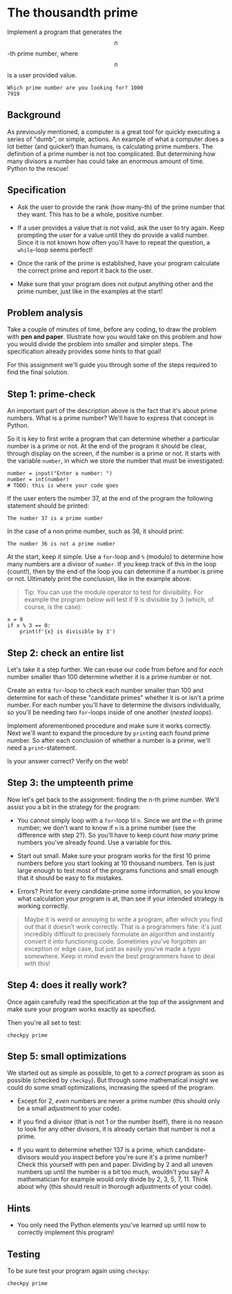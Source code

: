 # The thousandth prime

Implement a program that generates the $$n$$-th prime number, where $$n$$ is a user provided value.

	Which prime number are you looking for? 1000
	7919

## Background

As previously mentioned, a computer is a great tool for quickly executing a series of "dumb", or simple, actions. An example of what a computer does a lot better (and quicker!) than humans, is calculating prime numbers. The definition of a prime number is not too complicated. But determining how many divisors a number has could take an enormous amount of time. Python to the rescue!

## Specification

* Ask the user to provide the rank (how many-th) of the prime number that they want. This has to be a whole, positive number.

* If a user provides a value that is not valid, ask the user to try again. Keep prompting the user for a value until they do provide a valid number. Since it is not known how often you'll have to repeat the question, a `while`-loop seems perfect!

* Once the rank of the prime is established, have your program calculate the correct prime and report it back to the user.

* Make sure that your program does not output anything other and the prime number, just like in the examples at the start!

## Problem analysis

Take a couple of minutes of time, before any coding, to draw the problem with **pen and paper**. Illustrate how you would take on this problem and how you would divide the problem into smaller and simpler steps. The specification already provides some hints to that goal!

For this assignment we'll guide you through some of the steps required to find the final solution.

## Step 1: prime-check

An important part of the description above is the fact that it's about prime numbers. What is a prime number? We'll have to express that concept in Python.

So it is key to first write a program that can determine whether a particular number is a prime or not. At the end of the program it should be clear, through display on the screen, if the number is a prime or not. It starts with the variable `number`, in which we store the number that must be investigated:

    number = input("Enter a number: ")
    number = int(number)
    # TODO: this is where your code goes

If the user enters the number 37, at the end of the program the following statement should be printed:

    The number 37 is a prime number

In the case of a non prime number, such as 36, it should print:

	The number 36 is not a prime number

At the start, keep it simple. Use a `for`-loop and `%` (modulo) to determine how many numbers are a divisor of `number`. If you keep track of this in the loop (count!), then by the end of the loop you can determine if a number is prime or not. Ultimately print the conclusion, like in the example above.

> Tip: You can use the module operator to test for divisibility. For example the program below will test if 9 is divisible by 3 (which, of course, is the case):
```
x = 9
if x % 3 == 0:
    print(f'{x} is divisible by 3')
```

## Step 2: check an entire list

Let's take it a step further. We can reuse our code from before and for *each* number smaller than 100 determine whether it is a prime number or not.

Create an extra `for`-loop to check each number smaller than 100 and determine for each of these "candidate primes" whether it is or isn't a prime number. For each number you'll have to determine the divisors individually, so you'll be needing two `for`-loops inside of one another (*nested loops*).

Implement aforementioned procedure and make sure it works correctly. Next we'll want to expand the procedure by `print`ing each found prime number. So after each conclusion of whether a number is a prime, we'll need a `print`-statement.

Is your answer correct? Verify on the web!

## Step 3: the umpteenth prime

Now let's get back to the assignment: finding the n-th prime number. We'll assist you a bit in the strategy for the program:

* You cannot simply loop with a `for`-loop til `n`. Since we ant the `n`-th prime number; we don't want to know if `n` is a prime number (see the difference with step 2?). So you'll have to keep count *how many* prime numbers you've already found. Use a variable for this.

* Start out small. Make sure your program works for the first 10 prime numbers before you start looking at 10 thousand numbers. Ten is just large enough to test most of the programs functions and small enough that it should be easy to fix mistakes.

* Errors? Print for every candidate-prime some information, so you know what calculation your program is at, than see if your intended strategy is working correctly.

> Maybe it is weird or annoying to write a program, after which you find out that it doesn't work correctly. That is a programmers fate: it's just incredibly difficult to precisely formulate an algorithm and instantly convert it into functioning code. Sometimes you've forgotten an exception or edge case, but just as easily you've made a typo somewhere. Keep in mind even the best programmers have to deal with this!

## Step 4: does it really work?

Once again carefully read the specification at the top of the assignment and make sure your program works exactly as specified.

Then you're all set to test:

	checkpy prime

## Step 5: small optimizations

We started out as simple as possible, to get to a *correct* program as soon as possible (checked by `checkpy`). But through some mathematical insight we could do some small optimizations, increasing the speed of the program.

* Except for 2, *even* numbers are never a prime number (this should only be a small adjustment to your code).

* If you find a divisor (that is not 1 or the number itself), there is no reason to look for any other divisors, it is already certain that number is not a prime.

* If you want to determine whether 137 is a prime, which candidate-divisors would you inspect before you're sure it's a prime number? Check this yourself with pen and paper. Dividing by 2 and all uneven numbers up until the number is a bit too much, wouldn't you say? A mathematician for example would only divide by 2, 3, 5, 7, 11. Think about why (this should result in thorough adjustments of your code).

## Hints

* You only need the Python elements you've learned up until now to correctly implement this program!

## Testing

To be sure test your program again using `checkpy`:

	checkpy prime
